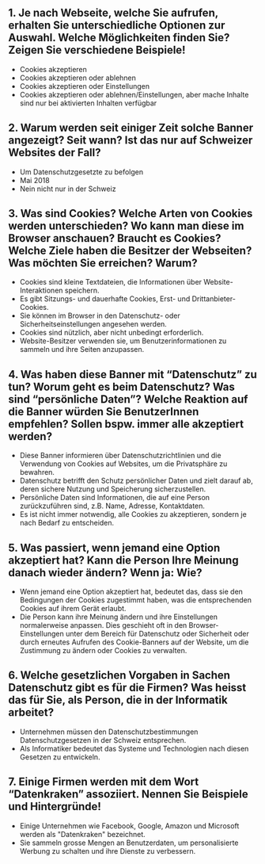 ## 1. Je nach Webseite, welche Sie aufrufen, erhalten Sie unterschiedliche Optionen zur Auswahl. Welche Möglichkeiten finden Sie? Zeigen Sie verschiedene Beispiele!
-  Cookies akzeptieren
- Cookies akzeptieren oder ablehnen
- Cookies akzeptieren oder Einstellungen
- Cookies akzeptieren oder ablehnen/Einstellungen, aber mache Inhalte sind nur bei aktivierten Inhalten verfügbar
## 2. Warum werden seit einiger Zeit solche Banner angezeigt? Seit wann? Ist das nur auf Schweizer Websites der Fall?
- Um Datenschutzgesetzte zu befolgen
- Mai 2018
- Nein nicht nur in der Schweiz
## 3. Was sind Cookies?  Welche Arten von Cookies werden unterschieden? Wo kann man diese im Browser anschauen?  Braucht es Cookies?  Welche Ziele haben die Besitzer der Webseiten?  Was möchten Sie erreichen?  Warum?
- Cookies sind kleine Textdateien, die Informationen über Website-Interaktionen speichern.
- Es gibt Sitzungs- und dauerhafte Cookies, Erst- und Drittanbieter-Cookies. 
- Sie können im Browser in den Datenschutz- oder Sicherheitseinstellungen angesehen werden.
- Cookies sind nützlich, aber nicht unbedingt erforderlich. 
- Website-Besitzer verwenden sie, um Benutzerinformationen zu sammeln und ihre Seiten anzupassen.
## 4. Was haben diese Banner mit “Datenschutz” zu tun?  Worum geht es beim Datenschutz? Was sind “persönliche Daten”?  Welche Reaktion auf die Banner würden Sie BenutzerInnen empfehlen?  Sollen bspw. immer alle akzeptiert werden?
- Diese Banner informieren über Datenschutzrichtlinien und die Verwendung von Cookies auf Websites, um die Privatsphäre zu bewahren.
- Datenschutz betrifft den Schutz persönlicher Daten und zielt darauf ab, deren sichere Nutzung und Speicherung sicherzustellen.
- Persönliche Daten sind Informationen, die auf eine Person zurückzuführen sind, z.B. Name, Adresse, Kontaktdaten.
- Es ist nicht immer notwendig, alle Cookies zu akzeptieren, sondern je nach Bedarf zu entscheiden.
## 5. Was passiert, wenn jemand eine Option akzeptiert hat?  Kann die Person Ihre Meinung danach wieder ändern? Wenn ja: Wie?
- Wenn jemand eine Option akzeptiert hat, bedeutet das, dass sie den Bedingungen der Cookies zugestimmt haben, was die entsprechenden Cookies auf ihrem Gerät erlaubt.
- Die Person kann ihre Meinung ändern und ihre Einstellungen normalerweise anpassen. Dies geschieht oft in den Browser-Einstellungen unter dem Bereich für Datenschutz oder Sicherheit oder durch erneutes Aufrufen des Cookie-Banners auf der Website, um die Zustimmung zu ändern oder Cookies zu verwalten.
## 6. Welche gesetzlichen Vorgaben in Sachen Datenschutz gibt es für die Firmen?  Was heisst das für Sie, als Person, die in der Informatik arbeitet?
- Unternehmen müssen den Datenschutzbestimmungen Datenschutzgesetzen in der Schweiz entsprechen. 
- Als Informatiker bedeutet das Systeme und Technologien nach diesen Gesetzen zu entwickeln.
## 7. Einige Firmen werden mit dem Wort “Datenkraken” assoziiert. Nennen Sie Beispiele und Hintergründe!
- Einige Unternehmen wie Facebook, Google, Amazon und Microsoft werden als "Datenkraken" bezeichnet.
-  Sie sammeln grosse Mengen an Benutzerdaten, um personalisierte Werbung zu schalten und ihre Dienste zu verbessern.